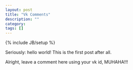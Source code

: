 ```yaml
---
layout: post
title: "Vk Comments"
description: ""
category: 
tags: []
---
```

{% include JB/setup %}

Seriously: hello world! This is the first post after all.
<script src="//vk.com/js/api/openapi.js" type="text/javascript" charset="windows-1251"></script>
<p>Alright, leave a comment here using your vk id, MUHAHA!!!</p>
<script type="text/javascript">
  VK.init({
    apiId: 4822267,
    onlyWidgets: true
  });

  var callback = function(status) {
    console.log("Current user ID: "+status.session.mid);
  };
  
  VK.Auth.getLoginStatus(callback);
</script>

<div id="vk_comments"></div>
<script type="text/javascript">
 //VK.Widgets.Comments('vk_comments');
</script>
